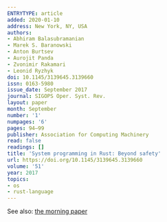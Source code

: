 ```yaml
---
ENTRYTYPE: article
added: 2020-01-10
address: New York, NY, USA
authors:
- Abhiram Balasubramanian
- Marek S. Baranowski
- Anton Burtsev
- Aurojit Panda
- Zvonimir Rakamari
- Leonid Ryzhyk
doi: 10.1145/3139645.3139660
issn: 0163-5980
issue_date: September 2017
journal: SIGOPS Oper. Syst. Rev.
layout: paper
month: September
number: '1'
numpages: '6'
pages: 94–99
publisher: Association for Computing Machinery
read: false
readings: []
title: 'System programming in Rust: Beyond safety'
url: https://doi.org/10.1145/3139645.3139660
volume: '51'
year: 2017
topics:
- os
- rust-language
---
```


See also: [the morning paper](https://blog.acolyer.org/2017/06/14/system-programming-in-rust-beyond-safety/)
